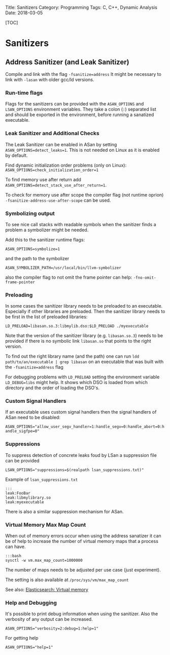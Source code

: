 Title: Sanitizers
Category: Programming
Tags: C, C++, Dynamic Analysis
Date: 2018-03-05

[TOC]

# Sanitizers

## Address Sanitizer (and Leak Sanitizer)

Compile and link with the flag `-fsanitize=address`
It might be necessary to link with `-lasan` with older gcc/ld versions.


### Run-time flags

Flags for the sanitizers can be provided with the `ASAN_OPTIONS` and `LSAN_OPTIONS` environment variables. They take a colon (`:`) separated list and should be exported in the environment, before running a sanatized executable.

### Leak Sanitizer and Additional Checks

The Leak Sanitizer can be enabled in ASan by setting `ASAN_OPTIONS=detect_leaks=1`. This is not needed on Linux as it is enabled by default.

Find dynamic initialization order problems (only on Linux):
`ASAN_OPTIONS=check_initialization_order=1`

To find memory use after return add `ASAN_OPTIONS=detect_stack_use_after_return=1`.

To check for memory use after scope the compiler flag (not runtime oprion) `-fsanitize-address-use-after-scope` can be used.


### Symbolizing output

To see nice call stacks with readable symbols when the sanitizer finds a problem a symbolizer might be needed.

Add this to the sanitizer runtime flags:

`ASAN_OPTIONS=symbolize=1`

and the path to the symbolizer

`ASAN_SYMBOLIZER_PATH=/usr/local/bin/llvm-symbolizer`

also the compiler flag to not omit the frame pointer can help: `-fno-omit-frame-pointer`

### Preloading

In some cases the sanitizer library needs to be preloaded to an executable. Especially if other libraries are preloaded. Then the sanitizer library needs to be first in the list of preloaded libraries:

`LD_PRELOAD=libasan.so.3:libmylib.dso:$LD_PRELOAD ./myexecutable`

Note that the version of the sanitizer library (e.g. `libasan.so.3`) needs to be provided if there is no symbolic link `libasan.so` that points to the right version.

To find out the right library name (and the path) one can run
`ldd path/to/an/executable | grep libasan`
on an executable that was built with the `-fsanitize=address` flag

For debugging problems with `LD_PRELOAD` setting the environment variable `LD_DEBUG=libs` might help. It shows which DSO is loaded from which directory and the order of loading the DSO's.

### Custom Signal Handlers

If an executable uses custom signal handlers then the signal handlers of ASan need to be disabled:

`ASAN_OPTIONS="allow_user_segv_handler=1:handle_segv=0:handle_abort=0:handle_sigfpe=0"`

### Suppressions

To suppress detection of concrete leaks foud by LSan a suppression file can be provided

`LSAN_OPTIONS="suppressions=$(realpath lsan_suppressions.txt)"`

Example of `lsan_suppressions.txt`

    :::
    leak:FooBar
    leak:libmylibrary.so
    leak:myexecutable

There is also a similar suppression mechanism for ASan.

### Virtual Memory Max Map Count

When out of memory errors occur when using the address sanatizer it can be of help to increase
the number of virtual memory maps that a process can have.

    :::bash
    sysctl -w vm.max_map_count=1000000

The number of maps needs to be adjusted per use case (just experiment).

The setting is also available at `/proc/sys/vm/max_map_count`

See also: [Elasticsearch: Virtual memory](https://www.elastic.co/guide/en/elasticsearch/reference/current/vm-max-map-count.html)



### Help and Debugging

It's possible to print debug information when using the sanitizer. Also the verbosity
of any output can be increased.

`ASAN_OPTIONS="verbosity=2:debug=1:help=1"`

For getting help 

`ASAN_OPTIONS="help=1"`
